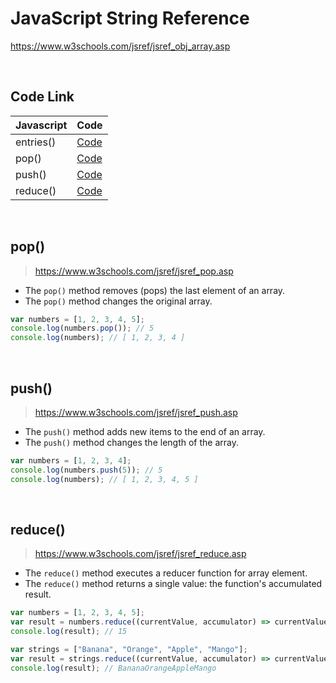 # JavaScript String Reference

https://www.w3schools.com/jsref/jsref_obj_array.asp

<br/>

## Code Link

| Javascript | Code                                                                          |
| ---------- | ----------------------------------------------------------------------------- |
| entries()  | [Code](https://github.com/armdnks/JS-Fundamentals/blob/main/array/entries.js) |
| pop()      | [Code](https://github.com/armdnks/JS-Fundamentals/blob/main/array/pop.js)     |
| push()     | [Code](https://github.com/armdnks/JS-Fundamentals/blob/main/array/push.js)    |
| reduce()   | [Code](https://github.com/armdnks/JS-Fundamentals/blob/main/array/reduce.js)  |

<br/>

## pop()

> https://www.w3schools.com/jsref/jsref_pop.asp

- The `pop()` method removes (pops) the last element of an array.
- The `pop()` method changes the original array.

```js
var numbers = [1, 2, 3, 4, 5];
console.log(numbers.pop()); // 5
console.log(numbers); // [ 1, 2, 3, 4 ]
```

<br/>

## push()

> https://www.w3schools.com/jsref/jsref_push.asp

- The `push()` method adds new items to the end of an array.
- The `push()` method changes the length of the array.

```js
var numbers = [1, 2, 3, 4];
console.log(numbers.push(5)); // 5
console.log(numbers); // [ 1, 2, 3, 4, 5 ]
```

<br/>

## reduce()

> https://www.w3schools.com/jsref/jsref_reduce.asp

- The `reduce()` method executes a reducer function for array element.
- The `reduce()` method returns a single value: the function's accumulated result.

```js
var numbers = [1, 2, 3, 4, 5];
var result = numbers.reduce((currentValue, accumulator) => currentValue + accumulator, 0);
console.log(result); // 15
```

```js
var strings = ["Banana", "Orange", "Apple", "Mango"];
var result = strings.reduce((currentValue, accumulator) => currentValue + accumulator);
console.log(result); // BananaOrangeAppleMango
```
